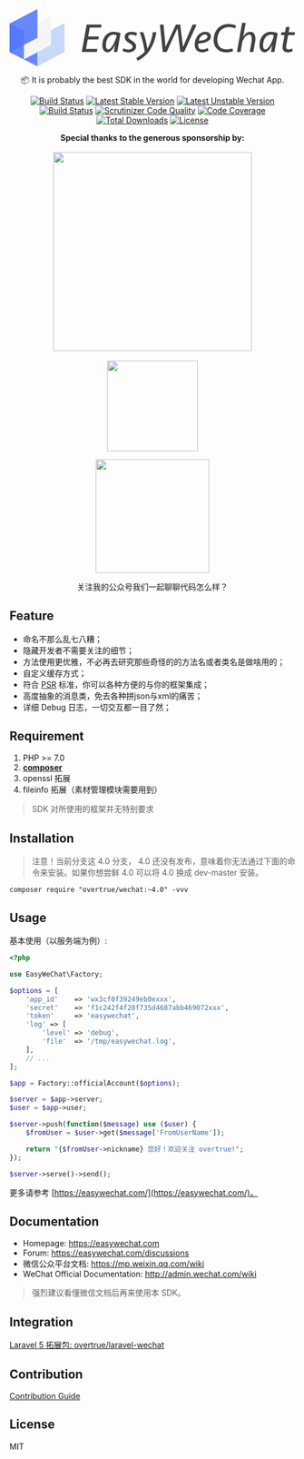 <p align="center">
<a href="https://easywechat.org/">
<svg width="100%" height="100%" viewBox="0 0 655 131" version="1.1" xmlns="http://www.w3.org/2000/svg" xmlns:xlink="http://www.w3.org/1999/xlink"><g stroke="none" stroke-width="1" fill="none" fill-rule="evenodd"><g><g><g><polygon id="Rectangle-Copy-3" fill-opacity="0.882189764" fill="#5477F8" points="0.181818182 33 64 65 64 131 0 98.8181818"></polygon> <polygon id="Rectangle" fill="#A4C4FA" opacity="0.6" points="64 64.9393382 126 32 126 98.0606618 64 131"></polygon> <polygon id="Rectangle-Copy" fill="#F5F5F5" points="33 48.9393382 95 16 95 82.0606618 33 115"></polygon> <polygon id="Rectangle-Copy-2" fill-opacity="0.882189764" fill="#5477F8" points="0.181818182 33.2422018 64 0 64 65.9394495 0 99"></polygon></g></g> <path d="M176.666,35.396 L210.788,35.396 L209.566,42.258 L183.904,42.258 L180.238,62.656 L204.772,62.656 L203.644,69.518 L179.11,69.518 L175.256,91.138 L201.294,91.138 L200.072,98 L165.574,98 L176.666,35.396 Z M246.884,98 L238.988,98 L241.808,81.55 C240.993329,83.4300094 240.022006,85.3883232 238.894,87.425 C237.765994,89.4616769 236.465674,91.3259915 234.993,93.018 C233.520326,94.7100085 231.906675,96.1199944 230.152,97.248 C228.397325,98.3760056 226.48601,98.94 224.418,98.94 C222.475324,98.94 220.767674,98.5013377 219.295,97.624 C217.822326,96.7466623 216.584672,95.5873405 215.582,94.146 C214.579328,92.7046595 213.827336,91.0126764 213.326,89.07 C212.824664,87.1273236 212.574,85.0906773 212.574,82.96 C212.574,78.8866463 213.153661,74.9856853 214.313,71.257 C215.472339,67.5283147 217.179989,64.2226811 219.436,61.34 C221.692011,58.4573189 224.449317,56.1700085 227.708,54.478 C230.966683,52.7859915 234.663979,51.94 238.8,51.94 C241.620014,51.94 244.439986,52.2689967 247.26,52.927 C250.080014,53.5850033 252.461324,54.3526623 254.404,55.23 L246.884,98 Z M226.204,92.266 C227.958675,92.266 229.697658,91.404342 231.421,89.681 C233.144342,87.9576581 234.789325,85.7800132 236.356,83.148 C237.922674,80.5159868 239.37966,77.664682 240.727,74.594 C242.07434,71.523318 243.249328,68.6406801 244.252,65.946 L245.38,59.648 C243.437324,58.7706623 241.11868,58.332 238.424,58.332 C235.72932,58.332 233.301011,59.0369929 231.139,60.447 C228.976989,61.8570071 227.128341,63.6899887 225.593,65.946 C224.057659,68.2020113 222.882671,70.7869854 222.068,73.701 C221.253329,76.6150146 220.846,79.575985 220.846,82.584 C220.846,83.7746726 220.924333,84.9496609 221.081,86.109 C221.237667,87.2683391 221.503998,88.3023288 221.88,89.211 C222.256002,90.1196712 222.788663,90.8559972 223.478,91.42 C224.167337,91.9840028 225.075994,92.266 226.204,92.266 Z M290.124,85.216 C290.124,87.3466773 289.669671,89.2579915 288.761,90.95 C287.852329,92.6420085 286.630341,94.0833274 285.095,95.274 C283.559659,96.4646726 281.742344,97.3733302 279.643,98 C277.543656,98.6266698 275.334678,98.94 273.016,98.94 C270.697322,98.94 268.269013,98.6736693 265.731,98.141 C263.192987,97.6083307 261.015342,96.9346707 259.198,96.12 L260.984,89.728 C262.801342,90.6053377 264.74399,91.2946642 266.812,91.796 C268.88001,92.2973358 270.916657,92.548 272.922,92.548 C274.112673,92.548 275.256328,92.4383344 276.353,92.219 C277.449672,91.9996656 278.405329,91.6236693 279.22,91.091 C280.034671,90.5583307 280.692664,89.9003373 281.194,89.117 C281.695336,88.3336628 281.946,87.3780056 281.946,86.25 C281.946,84.4953246 281.256674,82.9756731 279.878,81.691 C278.499326,80.4063269 276.713344,79.1373396 274.52,77.884 C273.203993,77.0693293 271.903673,76.2076712 270.619,75.299 C269.334327,74.3903288 268.190672,73.3876722 267.188,72.291 C266.185328,71.1943279 265.37067,69.9880066 264.744,68.672 C264.11733,67.3559934 263.804,65.9460075 263.804,64.442 C263.804,60.3686463 265.229652,57.2666773 268.081,55.136 C270.932348,53.0053227 274.73931,51.94 279.502,51.94 C281.883345,51.94 284.123656,52.2219972 286.223,52.786 C288.322344,53.3500028 290.280658,54.1019953 292.098,55.042 L290.406,61.246 C286.708648,59.3033236 283.042685,58.332 279.408,58.332 C277.214656,58.332 275.44434,58.7079962 274.097,59.46 C272.74966,60.2120038 272.076,61.5906566 272.076,63.596 C272.076,65.1626745 272.671327,66.4943279 273.862,67.591 C275.052673,68.6876721 276.650657,69.8626604 278.656,71.116 C279.846673,71.8680038 281.11566,72.6983288 282.463,73.607 C283.81034,74.5156712 285.047994,75.5339944 286.176,76.662 C287.304006,77.7900056 288.243996,79.058993 288.996,80.469 C289.748004,81.8790071 290.124,83.4613246 290.124,85.216 Z M320.58,95.462 C317.446651,99.9740226 313.530023,104.235313 308.83,108.246 C304.129976,112.256687 299.210692,115.60932 294.072,118.304 L290.406,112.382 C293.852684,110.376657 297.28365,108.136346 300.699,105.661 C304.11435,103.185654 307.137987,100.538014 309.77,97.718 C308.641994,89.7592935 307.09101,81.941705 305.117,74.265 C303.14299,66.588295 300.840013,59.4600329 298.208,52.88 L306.386,52.88 C307.388672,55.5120132 308.359995,58.3789845 309.3,61.481 C310.240005,64.5830155 311.117329,67.7946501 311.932,71.116 C312.746671,74.4373499 313.482997,77.7899831 314.141,81.174 C314.799003,84.5580169 315.378664,87.847984 315.88,91.044 C322.460033,79.1372738 326.627325,66.4160677 328.382,52.88 L336.466,52.88 C335.901997,57.0160207 335.087339,61.0893133 334.022,65.1 C332.956661,69.1106867 331.719007,72.9489817 330.309,76.615 C328.898993,80.2810183 327.363675,83.711984 325.703,86.908 C324.042325,90.104016 322.334675,92.9553208 320.58,95.462 Z M397.472,86.72 L419.656,35.396 L428.68,35.396 L400.198,98 L391.268,98 L384.97,43.856 L360.06,98 L351.13,98 L344.55,35.396 L352.822,35.396 L357.522,86.72 L381.21,35.396 L391.08,35.396 L397.472,86.72 Z M448.89,51.94 C452.587352,51.94 455.595322,52.9269901 457.914,54.901 C460.232678,56.8750099 461.392,59.428651 461.392,62.562 C461.392,65.695349 460.467676,68.2646566 458.619,70.27 C456.770324,72.2753434 454.436014,73.8733274 451.616,75.064 C448.795986,76.2546726 445.694017,77.1319972 442.31,77.696 C438.925983,78.2600028 435.667349,78.6359991 432.534,78.824 C432.345999,79.9520056 432.252,81.1113274 432.252,82.302 C432.252,85.2473481 432.941326,87.6913236 434.32,89.634 C435.698674,91.5766764 438.142649,92.548 441.652,92.548 C443.845344,92.548 446.038656,92.2190033 448.232,91.561 C450.425344,90.9029967 452.461991,90.0413387 454.342,88.976 L455.94,94.804 C453.746656,96.0573396 451.381013,97.0599962 448.843,97.812 C446.304987,98.5640038 443.626014,98.94 440.806,98.94 C438.048653,98.94 435.63601,98.5013377 433.568,97.624 C431.49999,96.7466623 429.79234,95.5246745 428.445,93.958 C427.09766,92.3913255 426.079337,90.5583438 425.39,88.459 C424.700663,86.3596562 424.356,84.0880122 424.356,81.644 C424.356,77.8839812 424.919994,74.2180179 426.048,70.646 C427.176006,67.0739821 428.805323,63.8936806 430.936,61.105 C433.066677,58.3163194 435.651651,56.091675 438.691,54.431 C441.730349,52.770325 445.129981,51.94 448.89,51.94 Z M447.856,58.144 C445.975991,58.144 444.252674,58.5669958 442.686,59.413 C441.119325,60.2590042 439.725006,61.3556599 438.503,62.703 C437.280994,64.0503401 436.262671,65.5856581 435.448,67.309 C434.633329,69.0323419 434.038002,70.7399915 433.662,72.432 C435.855344,72.369333 438.126988,72.1656684 440.477,71.821 C442.827012,71.4763316 444.973324,70.9436703 446.916,70.223 C448.858676,69.5023297 450.45666,68.5623391 451.71,67.403 C452.96334,66.2436609 453.59,64.7866754 453.59,63.032 C453.59,61.5906595 453.073005,60.4156712 452.039,59.507 C451.004995,58.5983288 449.610675,58.144 447.856,58.144 Z M502.376,34.268 C505.321348,34.268 508.235319,34.5656637 511.118,35.161 C514.000681,35.7563363 516.569989,36.5866613 518.826,37.652 L517.228,44.138 C514.971989,43.1979953 512.622012,42.4616693 510.178,41.929 C507.733988,41.3963307 505.227346,41.13 502.658,41.13 C498.396645,41.13 494.621016,41.8819925 491.331,43.386 C488.040984,44.8900075 485.268011,46.9579868 483.012,49.59 C480.755989,52.2220132 479.048339,55.3553152 477.889,58.99 C476.729661,62.6246848 476.15,66.6039784 476.15,70.928 C476.15,74.124016 476.588662,77.0223203 477.466,79.623 C478.343338,82.2236797 479.659325,84.4639906 481.414,86.344 C483.168675,88.2240094 485.39332,89.6809948 488.088,90.715 C490.78268,91.7490052 493.915982,92.266 497.488,92.266 C499.744011,92.266 502.015655,92.0936684 504.303,91.749 C506.590345,91.4043316 508.799323,90.8560038 510.93,90.104 L511.776,96.496 C509.519989,97.3733377 507.076013,98.0313311 504.444,98.47 C501.811987,98.9086689 499.086014,99.128 496.266,99.128 C491.816644,99.128 487.821684,98.4073405 484.281,96.966 C480.740316,95.5246595 477.748012,93.5506792 475.304,91.044 C472.859988,88.5373208 470.980007,85.5920169 469.664,82.208 C468.347993,78.8239831 467.69,75.1893528 467.69,71.304 C467.69,66.1653076 468.441992,61.3556891 469.946,56.875 C471.450008,52.3943109 473.658985,48.4776834 476.573,45.125 C479.487015,41.7723166 483.105978,39.1246764 487.43,37.182 C491.754022,35.2393236 496.735972,34.268 502.376,34.268 Z M521.176,98 L532.832,31.636 L541.104,31.636 L535.558,63.408 C536.435338,61.9039925 537.390995,60.4626736 538.425,59.084 C539.459005,57.7053264 540.633993,56.4833387 541.95,55.418 C543.266007,54.3526613 544.722992,53.5066698 546.321,52.88 C547.919008,52.2533302 549.689324,51.94 551.632,51.94 C553.574676,51.94 555.282326,52.3316628 556.755,53.115 C558.227674,53.8983372 559.465328,54.9949929 560.468,56.405 C561.470672,57.8150071 562.222664,59.4756571 562.724,61.387 C563.225336,63.2983429 563.476,65.4133217 563.476,67.732 C563.476,68.6720047 563.429,69.6903278 563.335,70.787 C563.241,71.8836721 563.100001,72.9646613 562.912,74.03 L558.682,98 L550.41,98 L554.546,74.594 C554.922002,72.4633227 555.11,70.3640103 555.11,68.296 C555.11,65.5386529 554.655671,63.2356759 553.747,61.387 C552.838329,59.5383241 551.256011,58.614 549,58.614 C547.495992,58.614 546.039007,59.0213293 544.629,59.836 C543.218993,60.6506707 541.871673,61.7473264 540.587,63.126 C539.302327,64.5046736 538.096006,66.1026576 536.968,67.92 C535.839994,69.7373424 534.774672,71.6173236 533.772,73.56 L529.448,98 L521.176,98 Z M606.998,98 L599.102,98 L601.922,81.55 C601.107329,83.4300094 600.136006,85.3883232 599.008,87.425 C597.879994,89.4616769 596.579674,91.3259915 595.107,93.018 C593.634326,94.7100085 592.020675,96.1199944 590.266,97.248 C588.511325,98.3760056 586.60001,98.94 584.532,98.94 C582.589324,98.94 580.881674,98.5013377 579.409,97.624 C577.936326,96.7466623 576.698672,95.5873405 575.696,94.146 C574.693328,92.7046595 573.941336,91.0126764 573.44,89.07 C572.938664,87.1273236 572.688,85.0906773 572.688,82.96 C572.688,78.8866463 573.267661,74.9856853 574.427,71.257 C575.586339,67.5283147 577.293989,64.2226811 579.55,61.34 C581.806011,58.4573189 584.563317,56.1700085 587.822,54.478 C591.080683,52.7859915 594.777979,51.94 598.914,51.94 C601.734014,51.94 604.553986,52.2689967 607.374,52.927 C610.194014,53.5850033 612.575324,54.3526623 614.518,55.23 L606.998,98 Z M586.318,92.266 C588.072675,92.266 589.811658,91.404342 591.535,89.681 C593.258342,87.9576581 594.903325,85.7800132 596.47,83.148 C598.036675,80.5159868 599.49366,77.664682 600.841,74.594 C602.18834,71.523318 603.363328,68.6406801 604.366,65.946 L605.494,59.648 C603.551324,58.7706623 601.23268,58.332 598.538,58.332 C595.84332,58.332 593.415011,59.0369929 591.253,60.447 C589.090989,61.8570071 587.242341,63.6899887 585.707,65.946 C584.171659,68.2020113 582.996671,70.7869854 582.182,73.701 C581.367329,76.6150146 580.96,79.575985 580.96,82.584 C580.96,83.7746726 581.038333,84.9496609 581.195,86.109 C581.351667,87.2683391 581.617998,88.3023288 581.994,89.211 C582.370002,90.1196712 582.902663,90.8559972 583.592,91.42 C584.281337,91.9840028 585.189994,92.266 586.318,92.266 Z M623.072,52.88 L631.344,52.88 L633.412,41.036 L641.684,41.036 L639.616,52.88 L654.186,52.88 L652.964,59.554 L638.394,59.554 L634.07,84.088 C633.881999,85.2160056 633.788,86.1559962 633.788,86.908 C633.788,88.7253424 634.195329,90.0883288 635.01,90.997 C635.824671,91.9056712 637.171991,92.36 639.052,92.36 C640.618675,92.36 642.169659,92.1876684 643.705,91.843 C645.240341,91.4983316 646.697326,91.0440028 648.076,90.48 L648.64,96.496 C647.261326,97.1853368 645.58501,97.7649976 643.611,98.235 C641.63699,98.7050024 639.647343,98.94 637.642,98.94 C633.69398,98.94 630.68601,97.9216768 628.618,95.885 C626.54999,93.8483231 625.516,91.0126848 625.516,87.378 C625.516,86.6886632 625.547333,86.0150033 625.61,85.357 C625.672667,84.6989967 625.766666,84.0880028 625.892,83.524 L630.122,59.554 L621.85,59.554 L623.072,52.88 Z" id="EasyWeChat" fill="#424242"></path></g></g></svg>
</a>

<p align="center">📦 It is probably the best SDK in the world for developing Wechat App.</p>

<p align="center">
<a href="https://travis-ci.org/overtrue/wechat"><img src="https://travis-ci.org/overtrue/wechat.svg?branch=master" alt="Build Status"></a>
<a href="https://packagist.org/packages/overtrue/wechat"><img src="https://poser.pugx.org/overtrue/wechat/v/stable.svg" alt="Latest Stable Version"></a>
<a href="https://packagist.org/packages/overtrue/wechat"><img src="https://poser.pugx.org/overtrue/wechat/v/unstable.svg" alt="Latest Unstable Version"></a>
<a href="https://scrutinizer-ci.com/g/overtrue/wechat/build-status/master"><img src="https://scrutinizer-ci.com/g/overtrue/wechat/badges/build.png?b=master" alt="Build Status"></a>
<a href="https://scrutinizer-ci.com/g/overtrue/wechat/?branch=master"><img src="https://scrutinizer-ci.com/g/overtrue/wechat/badges/quality-score.png?b=master" alt="Scrutinizer Code Quality"></a>
<a href="https://scrutinizer-ci.com/g/overtrue/wechat/?branch=master"><img src="https://scrutinizer-ci.com/g/overtrue/wechat/badges/coverage.png?b=master" alt="Code Coverage"></a>
<a href="https://packagist.org/packages/overtrue/wechat"><img src="https://poser.pugx.org/overtrue/wechat/downloads" alt="Total Downloads"></a>
<a href="https://packagist.org/packages/overtrue/wechat"><img src="https://poser.pugx.org/overtrue/wechat/license" alt="License"></a>
</p>

</div>

<p align="center">
    <b>Special thanks to the generous sponsorship by:</b>
    <br><br>
    <a href="https://www.yousails.com">
      <img src="https://yousails.com/banners/brand.png" width=350>
    </a>
    <br><br>
    <a href="https://laravist.com">
      <img width="160" src="https://o0dpls1ru.qnssl.com/laravist.com-logo.png">
    </a>
</p>

<p align="center">
<img width="200" src="http://wx1.sinaimg.cn/mw690/82b94fb4gy1fgwafq32r0j20nw0nwter.jpg">
</p>

<p align="center">关注我的公众号我们一起聊聊代码怎么样？</p>

## Feature

 - 命名不那么乱七八糟；
 - 隐藏开发者不需要关注的细节；
 - 方法使用更优雅，不必再去研究那些奇怪的的方法名或者类名是做啥用的；
 - 自定义缓存方式；
 - 符合 [PSR](https://github.com/php-fig/fig-standards) 标准，你可以各种方便的与你的框架集成；
 - 高度抽象的消息类，免去各种拼json与xml的痛苦；
 - 详细 Debug 日志，一切交互都一目了然；

## Requirement

1. PHP >= 7.0
2. **[composer](https://getcomposer.org/)**
3. openssl 拓展
4. fileinfo 拓展（素材管理模块需要用到）

> SDK 对所使用的框架并无特别要求

## Installation

> 注意！当前分支这 4.0 分支， 4.0 还没有发布，意味着你无法通过下面的命令来安装。如果你想尝鲜 4.0 可以将 4.0 换成 dev-master 安装。

```shell
composer require "overtrue/wechat:~4.0" -vvv
```

## Usage

基本使用（以服务端为例）:

```php
<?php

use EasyWeChat\Factory;

$options = [
    'app_id'    => 'wx3cf0f39249eb0exxx',
    'secret'    => 'f1c242f4f28f735d4687abb469072xxx',
    'token'     => 'easywechat',
    'log' => [
        'level' => 'debug',
        'file'  => '/tmp/easywechat.log',
    ],
    // ...
];

$app = Factory::officialAccount($options);

$server = $app->server;
$user = $app->user;

$server->push(function($message) use ($user) {
    $fromUser = $user->get($message['FromUserName']);

    return "{$fromUser->nickname} 您好！欢迎关注 overtrue!";
});

$server->serve()->send();
```

更多请参考 [https://easywechat.com/](https://easywechat.com/)。

## Documentation

- Homepage: https://easywechat.com
- Forum: https://easywechat.com/discussions
- 微信公众平台文档: https://mp.weixin.qq.com/wiki
- WeChat Official Documentation: http://admin.wechat.com/wiki

> 强烈建议看懂微信文档后再来使用本 SDK。

## Integration

[Laravel 5 拓展包: overtrue/laravel-wechat](https://github.com/overtrue/laravel-wechat)

## Contribution

[Contribution Guide](.github/CONTRIBUTING.md)

## License

MIT
